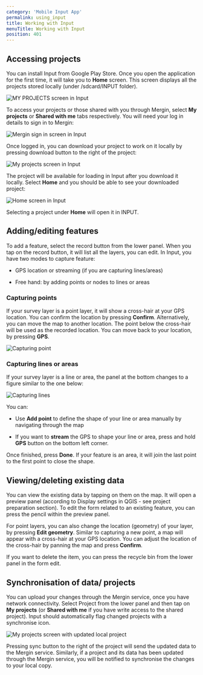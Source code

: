 ```yaml
---
category: 'Mobile Input App'
permalink: using_input
title: Working with Input
menuTitle: Working with Input
position: 401
---
```


## Accessing projects
You can install Input from Google Play Store. Once you open the
application for the first time, it will take you to **Home** screen.
This screen displays all the projects stored locally (under
/sdcard/INPUT folder).

![MY PROJECTS screen in Input](../images/input_projects_home.png)

To access your projects or those shared with you through Mergin, select
**My projects** or **Shared with me**  tabs respectively. You will need your log in details to sign in to
Mergin:

![Mergin sign in screen in Input](../images/input_mergin_signin.png)

Once logged in, you can download your project to work on it locally by
pressing download button to the right of the project:

![My projects screen in Input](../images/input_projects_my_projects.png)

The project will be available for loading in Input after you download it locally.
Select **Home** and you should be able to see your downloaded
project:

![Home screen in Input](../images/input_projects_home_updated.png)

Selecting a project under **Home** will open it in INPUT.

## Adding/editing features

To add a feature, select the record button from the lower panel. When you tap on the record button, it will list all the
layers, you can edit. In Input, you have two modes to capture feature:

  - GPS location or streaming (if you are capturing lines/areas)

  - Free hand: by adding points or nodes to lines or areas

### Capturing points

If your survey layer is a point layer, it will show a cross-hair at your GPS location. You can confirm the location by pressing **Confirm**. Alternatively, you can move the map to another location. The point below the cross-hair will be used as the recorded location. You can move back to your location, by pressing **GPS**.

![Capturing point](../images/input_capture_point.png)

### Capturing lines or areas

If your survey layer is a line or area, the panel at the bottom changes to a figure similar to the one below:

![Capturing lines](../images/input_capture_line.png)

You can:

- Use **Add point** to define the shape of your line or area manually by navigating through the map

- If you want to **stream** the GPS to shape your line or area, press and hold **GPS** button on the bottom left corner.

Once finished, press **Done**. If your feature is an area, it will join the last point to the first point to close the shape.

## Viewing/deleting existing data
You can view the existing data by tapping on them on the map. It will
open a preview panel (according to Display settings in QGIS - see
project preparation section). To edit the form related to an existing
feature, you can press the pencil within the preview panel.

For point layers, you can also change the location (geometry) of your layer, by pressing **Edit geometry**. Similar to capturing a new point, a map will appear with a cross-hair at your GPS location. You can adjust the location of the cross-hair by panning the map and press **Confirm**.

If you want to delete the item, you can press the recycle bin from the lower panel
in the form edit.

## Synchronisation of data/ projects
You can upload your changes through the Mergin service, once you have network connectivity. Select Project from the lower panel and then tap on **My projects** (or **Shared with me** if you have write access to the shared project). Input should automatically flag changed projects with a synchronise icon.

![My projects screen with updated local project](../images/input_my_projects_upload.png)

Pressing sync button to the right of the project will send the updated
data to the Mergin service. Similarly, if a project and its data has been updated
through the Mergin service, you will be notified to synchronise the changes to your local copy.
